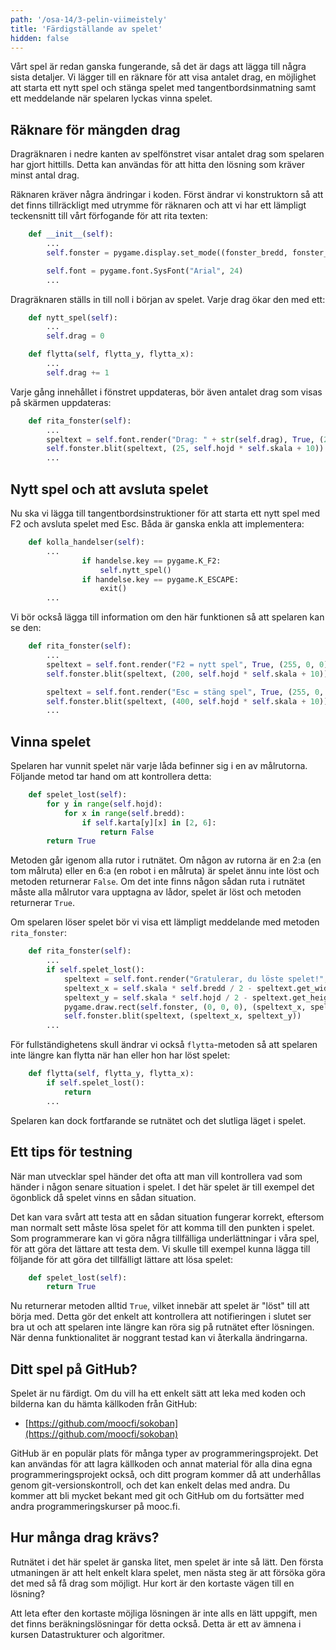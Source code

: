 ```yaml
---
path: '/osa-14/3-pelin-viimeistely'
title: 'Färdigställande av spelet'
hidden: false
---
```


Vårt spel är redan ganska fungerande, så det är dags att lägga till några sista detaljer. Vi lägger till en räknare för att visa antalet drag, en möjlighet att starta ett nytt spel och stänga spelet med tangentbordsinmatning samt ett meddelande när spelaren lyckas vinna spelet.

## Räknare för mängden drag

Dragräknaren i nedre kanten av spelfönstret visar antalet drag som spelaren har gjort hittills. Detta kan användas för att hitta den lösning som kräver minst antal drag.

Räknaren kräver några ändringar i koden. Först ändrar vi konstruktorn så att det finns tillräckligt med utrymme för räknaren och att vi har ett lämpligt teckensnitt till vårt förfogande för att rita texten:

```python
    def __init__(self):
        ...
        self.fonster = pygame.display.set_mode((fonster_bredd, fonster_hojd + self.skala))

        self.font = pygame.font.SysFont("Arial", 24)
        ...
```

Dragräknaren ställs in till noll i början av spelet. Varje drag ökar den med ett:

```python
    def nytt_spel(self):
        ...
        self.drag = 0
```

```python
    def flytta(self, flytta_y, flytta_x):
        ...
        self.drag += 1

```

Varje gång innehållet i fönstret uppdateras, bör även antalet drag som visas på skärmen uppdateras:

```python
    def rita_fonster(self):
        ...
        speltext = self.font.render("Drag: " + str(self.drag), True, (255, 0, 0))
        self.fonster.blit(speltext, (25, self.hojd * self.skala + 10))
        ...
```

## Nytt spel och att avsluta spelet

Nu ska vi lägga till tangentbordsinstruktioner för att starta ett nytt spel med F2 och avsluta spelet med Esc. Båda är ganska enkla att implementera:

```python
    def kolla_handelser(self):
        ...
                if handelse.key == pygame.K_F2:
                    self.nytt_spel()
                if handelse.key == pygame.K_ESCAPE:
                    exit()
        ...
```

Vi bör också lägga till information om den här funktionen så att spelaren kan se den:

```python
    def rita_fonster(self):
        ...
        speltext = self.font.render("F2 = nytt spel", True, (255, 0, 0))
        self.fonster.blit(speltext, (200, self.hojd * self.skala + 10))

        speltext = self.font.render("Esc = stäng spel", True, (255, 0, 0))
        self.fonster.blit(speltext, (400, self.hojd * self.skala + 10))
        ...
```

## Vinna spelet

Spelaren har vunnit spelet när varje låda befinner sig i en av målrutorna. Följande metod tar hand om att kontrollera detta:

```python
    def spelet_lost(self):
        for y in range(self.hojd):
            for x in range(self.bredd):
                if self.karta[y][x] in [2, 6]:
                    return False
        return True
```

Metoden går igenom alla rutor i rutnätet. Om någon av rutorna är en 2:a (en tom målruta) eller en 6:a (en robot i en målruta) är spelet ännu inte löst och metoden returnerar `False`. Om det inte finns någon sådan ruta i rutnätet måste alla målrutor vara upptagna av lådor, spelet är löst och metoden returnerar `True`.

Om spelaren löser spelet bör vi visa ett lämpligt meddelande med metoden `rita_fonster`:

```python
    def rita_fonster(self):
        ...
        if self.spelet_lost():
            speltext = self.font.render("Gratulerar, du löste spelet!", True, (255, 0, 0))
            speltext_x = self.skala * self.bredd / 2 - speltext.get_width() / 2
            speltext_y = self.skala * self.hojd / 2 - speltext.get_height() / 2
            pygame.draw.rect(self.fonster, (0, 0, 0), (speltext_x, speltext_y, speltext.get_width(), speltext.get_height()))
            self.fonster.blit(speltext, (speltext_x, speltext_y))
        ...
```

För fullständighetens skull ändrar vi också `flytta`-metoden så att spelaren inte längre kan flytta när han eller hon har löst spelet:

```python
    def flytta(self, flytta_y, flytta_x):
        if self.spelet_lost():
            return
        ...
```

Spelaren kan dock fortfarande se rutnätet och det slutliga läget i spelet.

## Ett tips för testning

När man utvecklar spel händer det ofta att man vill kontrollera vad som händer i någon senare situation i spelet. I det här spelet är till exempel det ögonblick då spelet vinns en sådan situation.

Det kan vara svårt att testa att en sådan situation fungerar korrekt, eftersom man normalt sett måste lösa spelet för att komma till den punkten i spelet. Som programmerare kan vi göra några tillfälliga underlättningar i våra spel, för att göra det lättare att testa dem. Vi skulle till exempel kunna lägga till följande för att göra det tillfälligt lättare att lösa spelet:

```python
    def spelet_lost(self):
        return True
```

Nu returnerar metoden alltid `True`, vilket innebär att spelet är "löst" till att börja med. Detta gör det enkelt att kontrollera att notifieringen i slutet ser bra ut och att spelaren inte längre kan röra sig på rutnätet efter lösningen. När denna funktionalitet är noggrant testad kan vi återkalla ändringarna.

## Ditt spel på GitHub?

Spelet är nu färdigt. Om du vill ha ett enkelt sätt att leka med koden och bilderna kan du hämta källkoden från GitHub:

* [https://github.com/moocfi/sokoban](https://github.com/moocfi/sokoban)

GitHub är en populär plats för många typer av programmeringsprojekt. Det kan användas för att lagra källkoden och annat material för alla dina egna programmeringsprojekt också, och ditt program kommer då att underhållas genom git-versionskontroll, och det kan enkelt delas med andra. Du kommer att bli mycket bekant med git och GitHub om du fortsätter med andra programmeringskurser på mooc.fi.

## Hur många drag krävs?

Rutnätet i det här spelet är ganska litet, men spelet är inte så lätt. Den första utmaningen är att helt enkelt klara spelet, men nästa steg är att försöka göra det med så få drag som möjligt. Hur kort är den kortaste vägen till en lösning?

Att leta efter den kortaste möjliga lösningen är inte alls en lätt uppgift, men det finns beräkningslösningar för detta också. Detta är ett av ämnena i kursen Datastrukturer och algoritmer. 
